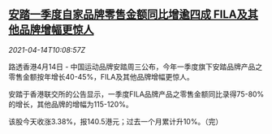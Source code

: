 <!--1618396264000-->
[安踏一季度自家品牌零售金额同比增逾四成 FILA及其他品牌增幅更惊人](https://cn.reuters.com/article/anta-sportsq1-fila-retail-0414-idCNKBS2C117H)
------

<div><i>2021-04-14T10:08:57Z</i></div><p>路透香港4月14日 - 中国运动品牌安踏周三公布，今年一季度旗下安踏品牌产品之零售金额按年增长40-45%，FILA及其他品牌增幅更惊人。</p><p>安踏于香港联交所的公告显示，一季度FILA品牌产品之零售金额同比录得75-80%的增长，其他品牌的增幅为115-120%。</p><p>该股今天收涨3.38%，报140.5港元；过去一个月累计升10%。（完）</p>
